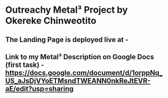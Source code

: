 # Outreachy Metal³ Project by Okereke Chinweotito

## The Landing Page is deployed live at - 
## Link to my Metal³ Description on Google Docs (first task) -  https://docs.google.com/document/d/1orppNq_US_aJsDjVYoETMsndTWEANN0nkReJtEVR-aE/edit?usp=sharing

